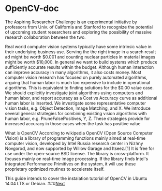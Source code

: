 # OpenCV-doc
The Aspiring Researcher Challenge is an experimental initiative by professors from Univ. of California and Stanford to recognize the potential of upcoming student researchers and exploring the possibility of massive research collaboration between the two.

Real world computer vision systems typically have some intrinsic value in their underlying business use. Serving the the right image in a search result ad might be worth $0.001 and counting nuclear particles in material images might be worth $10,000. In general we want to build systems which produce sufficiently accurate results within the budget. Although human interaction can improve accuracy in many algorithms, it also costs money. Most computer vision research has focused on purely automated algorithms, arguing that human labor is much too expensive to include in operational algorithms. This is equivalent to finding solutions for the $0.00 value case. We should explicitly investigate joint algorithms using computers and human labor, and report accuracy as a Cost vs Accuracy curve as additional human labor is inserted. We investigate some representative computer vision tasks, e.g. Object Detection, Image Matching, and X. We introduce several general strategies for combining existing vision algorithms with human labor, e.g. PruneFalsePositives, Y, Z. These strategies provide for increased accuracy in those cases when the task has positive value


What is OpenCV
According to wikipedia OpenCV (Open Source Computer Vision) is a library of programming functions mainly aimed at real-time computer vision, developed by Intel Russia research center in Nizhny Novgorod, and now supported by Willow Garage and Itseez.[1] It is free for use under the open-source BSD license. The library is cross-platform. It focuses mainly on real-time image processing. If the library finds Intel's Integrated Performance Primitives on the system, it will use these proprietary optimized routines to accelerate itself.

This guide intends to cover the instalation tutorial of OpenCV in Ubuntu 14.04 LTS or Debian.
###[Next](guide_tutorial.md)
